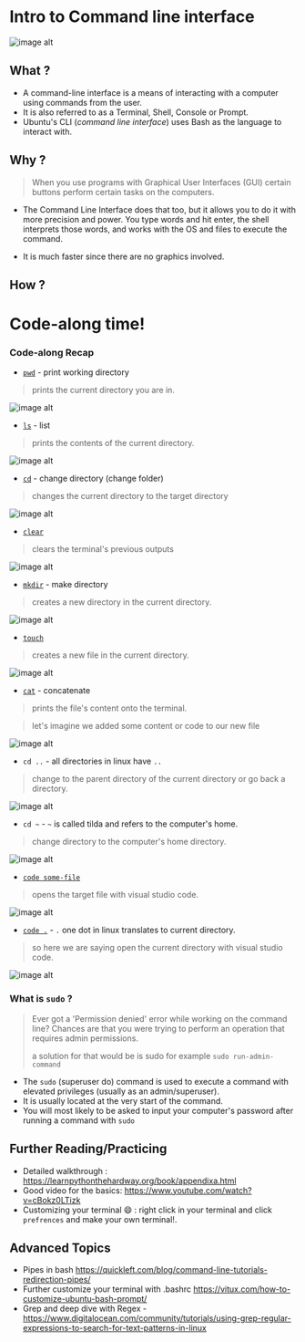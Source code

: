 # Intro to Command line interface 

![image alt](https://media.giphy.com/media/vAWN2mjW9dSLu/giphy.gif)

## What ?

- A command-line interface is a means of interacting with a computer using commands from the user.
- It is also referred to as a Terminal, Shell, Console or Prompt.
- Ubuntu's CLI (*command line interface*) uses Bash as the language to interact with.

## Why ?

> When you use programs with Graphical User Interfaces (GUI) certain buttons perform certain tasks on the computers.

- The Command Line Interface does that too, but it allows you to do it with more precision and power. You type words and hit enter, the shell interprets those words, and works with the OS and files to execute the command.

- It is much faster since there are no graphics involved.


## How ?

# Code-along time!

### Code-along Recap

- [`pwd`](http://www.linfo.org/pwd.html) - print working directory
> prints the current directory you are in.

![image alt](https://i.imgur.com/HKAopX6.gif)

- [`ls`](https://www.rapidtables.com/code/linux/ls.html) - list
> prints the contents of the current directory.

![image alt](https://i.imgur.com/6iX0vwX.gif)

- [`cd`](http://www.linfo.org/cd.html) - change directory (change folder)
> changes the current directory to the target directory

![image alt](https://i.imgur.com/QuGOvzd.gif)

- [`clear`](http://www.linfo.org/clear.html)
> clears the terminal's previous outputs

![image alt](https://i.imgur.com/KMR4qId.gif)

- [`mkdir`](http://www.linfo.org/mkdir.html) - make directory
> creates a new directory in the current directory.

![image alt](https://i.imgur.com/KP2hZtR.gif)

- [`touch`](http://www.linfo.org/touch.html)
> creates a new file in the current directory.

![image alt](https://i.imgur.com/vn7U2yN.gif)

- [`cat`](http://www.linfo.org/cat.html) - concatenate
> prints the file's content onto the terminal.

> let's imagine we added some content or code to our new file

![image alt](https://i.imgur.com/tTl165x.gif)

- `cd ..` - all directories in linux have `..`
> change to the parent directory of the current directory or go back a directory.

![image alt](https://i.imgur.com/6ZDBkAf.gif)

- `cd ~` - `~` is called tilda and refers to the computer's home.
> change directory to the computer's home directory.

![image alt](https://i.imgur.com/JZiA0Zp.gif)

- [`code some-file`](https://code.visualstudio.com/docs/editor/command-line)
> opens the target file with visual studio code.

![image alt](https://i.imgur.com/KRLGlsW.gif)

- [`code .`](https://code.visualstudio.com/docs/editor/command-line) - `.` one dot in linux translates to current directory.
> so here we are saying open the current directory with visual studio code.

![image alt](https://i.imgur.com/9CtiDIo.gif)



### What is `sudo` ?

>Ever got a 'Permission denied' error while working on the command line? Chances are that you were trying to perform an operation that requires admin permissions. 
>
> a solution for that would be is sudo for example
`sudo run-admin-command`
- The `sudo` (superuser do) command is used to execute a command with elevated privileges (usually as an admin/superuser).
- It is usually located at the very start of the command.
- You will most likely to be asked to input your computer's password after running a command with `sudo`


## Further Reading/Practicing

- Detailed walkthrough : https://learnpythonthehardway.org/book/appendixa.html
- Good video for the basics: https://www.youtube.com/watch?v=cBokz0LTizk
- Customizing your terminal :smile: : right click in your terminal and click `prefrences` and make your own terminal!.


## Advanced Topics

- Pipes in bash https://quickleft.com/blog/command-line-tutorials-redirection-pipes/
- Further customize your terminal with .bashrc https://vitux.com/how-to-customize-ubuntu-bash-prompt/
- Grep and deep dive with Regex -https://www.digitalocean.com/community/tutorials/using-grep-regular-expressions-to-search-for-text-patterns-in-linux
